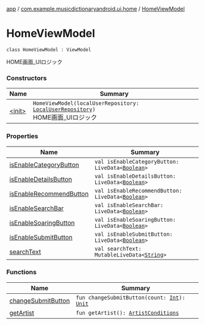 [app](../../index.md) / [com.example.musicdictionaryandroid.ui.home](../index.md) / [HomeViewModel](./index.md)

# HomeViewModel

`class HomeViewModel : ViewModel`

HOME画面_UIロジック

### Constructors

| Name | Summary |
|---|---|
| [&lt;init&gt;](-init-.md) | `HomeViewModel(localUserRepository: `[`LocalUserRepository`](../../com.example.musicdictionaryandroid.data.repository/-local-user-repository/index.md)`)`<br>HOME画面_UIロジック |

### Properties

| Name | Summary |
|---|---|
| [isEnableCategoryButton](is-enable-category-button.md) | `val isEnableCategoryButton: LiveData<`[`Boolean`](https://kotlinlang.org/api/latest/jvm/stdlib/kotlin/-boolean/index.html)`>` |
| [isEnableDetailsButton](is-enable-details-button.md) | `val isEnableDetailsButton: LiveData<`[`Boolean`](https://kotlinlang.org/api/latest/jvm/stdlib/kotlin/-boolean/index.html)`>` |
| [isEnableRecommendButton](is-enable-recommend-button.md) | `val isEnableRecommendButton: LiveData<`[`Boolean`](https://kotlinlang.org/api/latest/jvm/stdlib/kotlin/-boolean/index.html)`>` |
| [isEnableSearchBar](is-enable-search-bar.md) | `val isEnableSearchBar: LiveData<`[`Boolean`](https://kotlinlang.org/api/latest/jvm/stdlib/kotlin/-boolean/index.html)`>` |
| [isEnableSoaringButton](is-enable-soaring-button.md) | `val isEnableSoaringButton: LiveData<`[`Boolean`](https://kotlinlang.org/api/latest/jvm/stdlib/kotlin/-boolean/index.html)`>` |
| [isEnableSubmitButton](is-enable-submit-button.md) | `val isEnableSubmitButton: LiveData<`[`Boolean`](https://kotlinlang.org/api/latest/jvm/stdlib/kotlin/-boolean/index.html)`>` |
| [searchText](search-text.md) | `val searchText: MutableLiveData<`[`String`](https://kotlinlang.org/api/latest/jvm/stdlib/kotlin/-string/index.html)`>` |

### Functions

| Name | Summary |
|---|---|
| [changeSubmitButton](change-submit-button.md) | `fun changeSubmitButton(count: `[`Int`](https://kotlinlang.org/api/latest/jvm/stdlib/kotlin/-int/index.html)`): `[`Unit`](https://kotlinlang.org/api/latest/jvm/stdlib/kotlin/-unit/index.html) |
| [getArtist](get-artist.md) | `fun getArtist(): `[`ArtistConditions`](../../com.example.musicdictionaryandroid.domain.model.value/-artist-conditions/index.md) |
